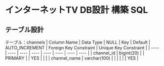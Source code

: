 # インターネットTV DB設計 構築 SQL

## テーブル設計

  テーブル：channels <!-- チャンネルテーブル -->
  | Column Name | Data Type | NULL | Key | Default | AUTO_INCREMENT | Foreign Key Constraint | Unique Key Constraint |
  | ---- | ---- | ---- | ---- | ---- | ---- | ---- | ---- |
  | channel_id | bigint(20) | | PRIMARY | | YES | | |
  | channel_name | varchar(100) | | | | | | YES |
